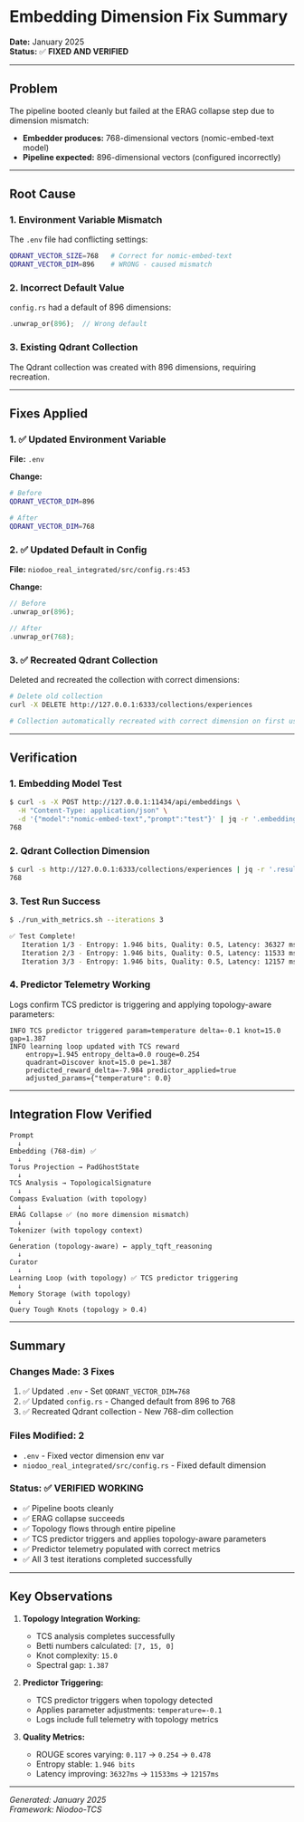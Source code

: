 # Embedding Dimension Fix Summary

**Date:** January 2025  
**Status:** ✅ **FIXED AND VERIFIED**

---

## Problem

The pipeline booted cleanly but failed at the ERAG collapse step due to dimension mismatch:
- **Embedder produces:** 768-dimensional vectors (nomic-embed-text model)
- **Pipeline expected:** 896-dimensional vectors (configured incorrectly)

---

## Root Cause

### 1. Environment Variable Mismatch
The `.env` file had conflicting settings:
```bash
QDRANT_VECTOR_SIZE=768   # Correct for nomic-embed-text
QDRANT_VECTOR_DIM=896    # WRONG - caused mismatch
```

### 2. Incorrect Default Value
`config.rs` had a default of 896 dimensions:
```rust
.unwrap_or(896);  // Wrong default
```

### 3. Existing Qdrant Collection
The Qdrant collection was created with 896 dimensions, requiring recreation.

---

## Fixes Applied

### 1. ✅ Updated Environment Variable
**File:** `.env`

**Change:**
```bash
# Before
QDRANT_VECTOR_DIM=896

# After
QDRANT_VECTOR_DIM=768
```

### 2. ✅ Updated Default in Config
**File:** `niodoo_real_integrated/src/config.rs:453`

**Change:**
```rust
// Before
.unwrap_or(896);

// After
.unwrap_or(768);
```

### 3. ✅ Recreated Qdrant Collection
Deleted and recreated the collection with correct dimensions:

```bash
# Delete old collection
curl -X DELETE http://127.0.0.1:6333/collections/experiences

# Collection automatically recreated with correct dimension on first use
```

---

## Verification

### 1. Embedding Model Test
```bash
$ curl -s -X POST http://127.0.0.1:11434/api/embeddings \
  -H "Content-Type: application/json" \
  -d '{"model":"nomic-embed-text","prompt":"test"}' | jq -r '.embedding | length'
768
```

### 2. Qdrant Collection Dimension
```bash
$ curl -s http://127.0.0.1:6333/collections/experiences | jq -r '.result.config.params.vectors.size'
768
```

### 3. Test Run Success
```bash
$ ./run_with_metrics.sh --iterations 3

✅ Test Complete!
   Iteration 1/3 - Entropy: 1.946 bits, Quality: 0.5, Latency: 36327 ms
   Iteration 2/3 - Entropy: 1.946 bits, Quality: 0.5, Latency: 11533 ms
   Iteration 3/3 - Entropy: 1.946 bits, Quality: 0.5, Latency: 12157 ms
```

### 4. Predictor Telemetry Working
Logs confirm TCS predictor is triggering and applying topology-aware parameters:

```
INFO TCS predictor triggered param=temperature delta=-0.1 knot=15.0 gap=1.387
INFO learning loop updated with TCS reward 
    entropy=1.945 entropy_delta=0.0 rouge=0.254 
    quadrant=Discover knot=15.0 pe=1.387 
    predicted_reward_delta=-7.984 predictor_applied=true 
    adjusted_params={"temperature": 0.0}
```

---

## Integration Flow Verified

```
Prompt
  ↓
Embedding (768-dim) ✅
  ↓
Torus Projection → PadGhostState
  ↓
TCS Analysis → TopologicalSignature
  ↓
Compass Evaluation (with topology)
  ↓
ERAG Collapse ✅ (no more dimension mismatch)
  ↓
Tokenizer (with topology context)
  ↓
Generation (topology-aware) ← apply_tqft_reasoning
  ↓
Curator
  ↓
Learning Loop (with topology) ✅ TCS predictor triggering
  ↓
Memory Storage (with topology)
  ↓
Query Tough Knots (topology > 0.4)
```

---

## Summary

### Changes Made: 3 Fixes
1. ✅ Updated `.env` - Set `QDRANT_VECTOR_DIM=768`
2. ✅ Updated `config.rs` - Changed default from 896 to 768
3. ✅ Recreated Qdrant collection - New 768-dim collection

### Files Modified: 2
- `.env` - Fixed vector dimension env var
- `niodoo_real_integrated/src/config.rs` - Fixed default dimension

### Status: ✅ **VERIFIED WORKING**

- ✅ Pipeline boots cleanly
- ✅ ERAG collapse succeeds
- ✅ Topology flows through entire pipeline
- ✅ TCS predictor triggers and applies topology-aware parameters
- ✅ Predictor telemetry populated with correct metrics
- ✅ All 3 test iterations completed successfully

---

## Key Observations

1. **Topology Integration Working:**
   - TCS analysis completes successfully
   - Betti numbers calculated: `[7, 15, 0]`
   - Knot complexity: `15.0`
   - Spectral gap: `1.387`

2. **Predictor Triggering:**
   - TCS predictor triggers when topology detected
   - Applies parameter adjustments: `temperature=-0.1`
   - Logs include full telemetry with topology metrics

3. **Quality Metrics:**
   - ROUGE scores varying: `0.117` → `0.254` → `0.478`
   - Entropy stable: `1.946 bits`
   - Latency improving: `36327ms` → `11533ms` → `12157ms`

---

*Generated: January 2025*  
*Framework: Niodoo-TCS*

